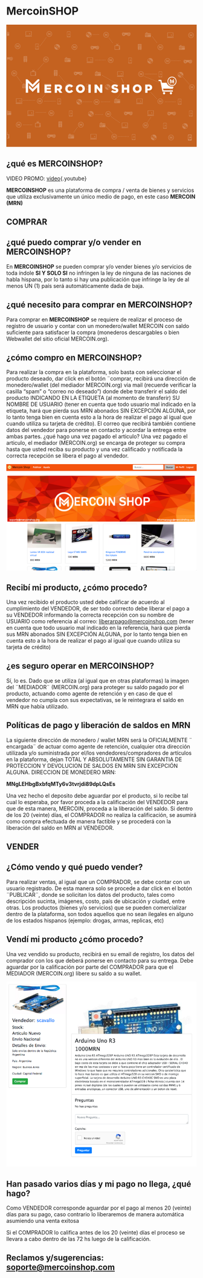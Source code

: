 <!-- TITLE: Mercoin Shop -->
<!-- SUBTITLE: A quick summary of Mercoin Shop -->

# MercoinSHOP
![8911 Bbf 7 Ef 4 Ca 42152 A 30 E 9619 F 2 Cdd 9 O](/uploads/8911-bbf-7-ef-4-ca-42152-a-30-e-9619-f-2-cdd-9-o.png "8911 Bbf 7 Ef 4 Ca 42152 A 30 E 9619 F 2 Cdd 9 O")


## **¿qué es MERCOINSHOP?**
VIDEO PROMO:
[video](https://www.youtube.com/watch?v=2M_huCWkqiI&feature=youtu.be){.youtube}

**MERCOINSHOP** es una plataforma de compra / venta de bienes y servicios que utiliza exclusivamente
un único medio de pago, en este caso **MERCOIN (MRN)**

## **COMPRAR**

## **¿qué puedo comprar y/o vender en MERCOINSHOP?**

En **MERCOINSHOP** se pueden comprar y/o vender bienes y/o servicios de toda índole **SI Y SOLO SI** no
infringen la ley de ninguna de las naciones de habla hispana, por lo tanto si hay una publicación que
infringe la ley de al menos UN (1) país será automáticamente dada de baja.

## **¿qué necesito para comprar en MERCOINSHOP?**

Para comprar en **MERCOINSHOP** se requiere de realizar el proceso de registro de usuario y contar
con un monedero/wallet MERCOIN con saldo suficiente para satisfacer la compra (monederos
descargables o bien Webwallet del sitio oficial MERCOIN.org).

## **¿cómo compro en MERCOINSHOP?**

Para realizar la compra en la plataforma, solo basta con seleccionar el producto deseado, dar click en
el botón ¨comprar, recibirá una dirección de monedero/wallet (del mediador MERCOIN.org) via mail
(recuerde verificar la casilla “spam” o “correo no deseado”) donde debe transferir el saldo del
producto INDICANDO EN LA ETIQUETA (al momento de transferir) SU NOMBRE DE USUARIO (tener
en cuenta que todo usuario mal indicado en la etiqueta, hará que pierda sus MRN abonados SIN
EXCEPCIÓN ALGUNA, por lo tanto tenga bien en cuenta esto a la hora de realizar el pago al igual que
cuando utiliza su tarjeta de crédito).
El correo que recibirá también contiene datos del vendedor para ponerse en contacto y acordar la
entrega entre ambas partes.
¿qué hago una vez pagado el articulo?
Una vez pagado el articulo, el mediador (MERCOIN.org) se encarga de proteger su compra hasta que
usted reciba su producto y una vez calificado y notificada la correcta recepción se libera el pago al
vendedor.

![0 Cadee 722643 Ea 325135 C 401 B 3 B 382 F 2 O](/uploads/0-cadee-722643-ea-325135-c-401-b-3-b-382-f-2-o.png "0 Cadee 722643 Ea 325135 C 401 B 3 B 382 F 2 O")

## **Recibí mi producto, ¿cómo procedo?**

Una vez recibido el producto usted debe calificar de acuerdo al cumplimiento del VENDEDOR, de ser
todo correcto debe liberar el pago a su VENDEDOR informando la correcta recepción con su nombre
de USUARIO como referencia al correo:
liberarpago@mercoinshop.com
(tener en cuenta que todo usuario mal indicado en la referencia, hará que pierda sus MRN abonados
SIN EXCEPCIÓN ALGUNA, por lo tanto tenga bien en cuenta esto a la hora de realizar el pago al igual
que cuando utiliza su tarjeta de crédito)

## **¿es seguro operar en MERCOINSHOP?**

Sí, lo es. Dado que se utiliza (al igual que en otras plataformas) la imagen del ¨MEDIADOR¨
(MERCOIN.org) para proteger su saldo pagado por el producto, actuando como agente de retención y
en caso de que el vendedor no cumpla con sus expectativas, se le reintegrara el saldo en MRN que
había utilizado.

## **Políticas de pago y liberación de saldos en MRN**

La siguiente dirección de monedero / wallet MRN será la OFICIALMENTE ¨ encargada¨ de actuar como
agente de retención, cualquier otra dirección utilizada y/o suministrada por el/los
vendedores/compradores de artículos en la plataforma, dejan TOTAL Y ABSOLUTAMENTE SIN
GARANTIA DE PROTECCION Y DEVOLUCION DE SALDOS EN MRN SIN EXCEPCIÓN ALGUNA.
DIRECCION DE MONEDERO MRN:

**MNgLEHbgBxbfqMTy6v3tvrjdi89dpLQsEs**

Una vez hecho el deposito debe aguardar por el producto, si lo recibe tal cual lo esperaba, por favor
proceda a la calificación del VENDEDOR para que de esta manera, MERCOIN, proceda a la liberación
del saldo. Si dentro de los 20 (veinte) días, el COMPRADOR no realiza la calificación, se asumirá como
compra efectuada de manera factible y se procederá con la liberación del saldo en MRN al VENDEDOR.

## **VENDER**

## **¿Cómo vendo y qué puedo vender?**

Para realizar ventas, al igual que un COMPRADOR, se debe contar con un usuario registrado.
De esta manera solo se procede a dar click en el botón ¨PUBLICAR¨, donde se solicitan los datos del
producto, tales como descripción sucinta, imágenes, costo, país de ubicación y ciudad, entre otras.
Los productos (bienes y/o servicios) que se pueden comercializar dentro de la plataforma, son todos
aquellos que no sean ilegales en alguno de los estados hispanos (ejemplo: drogas, armas, replicas, etc)

## **Vendí mi producto ¿cómo procedo?**

Una vez vendido su producto, recibirá en su email de registro, los datos del comprador con los que
deberá ponerse en contacto para su entrega. Debe aguardar por la calificación por parte del
COMPRADOR para que el MEDIADOR (MERCOIN.org) libere su saldo a su wallet.

![E 0886 Db 4535 Edc 7 B 67 D 6 Fcf 5459 Dcf 5 Fo](/uploads/e-0886-db-4535-edc-7-b-67-d-6-fcf-5459-dcf-5-fo.png "E 0886 Db 4535 Edc 7 B 67 D 6 Fcf 5459 Dcf 5 Fo")

## **Han pasado varios días y mi pago no llega, ¿qué hago?**

Como VENDEDOR corresponde aguardar por el pago al menos 20 (veinte) días para su pago, caso
contrario lo liberaremos de manera automática asumiendo una venta exitosa

Si el COMPRADOR lo califica antes de los 20 (veinte) días el proceso se llevara a cabo dentro de las 72
hs luego de la calificación.

## **Reclamos y/sugerencias:** soporte@mercoinshop.com